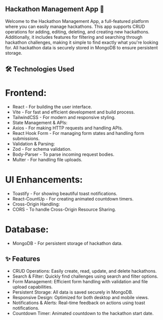 ## Hackathon Management App 🚀


Welcome to the Hackathon Management App, a full-featured platform where you can easily manage hackathons.
This app supports CRUD operations for adding, editing, deleting, and creating new hackathons. Additionally, 
it includes features for filtering and searching through hackathon challenges, making it simple to find exactly what you're looking for. 
All hackathon data is securely stored in MongoDB to ensure persistent storage.


## 🛠 Technologies Used
# Frontend:
* React - For building the user interface.
* Vite - For fast and efficient development and build process.
* TailwindCSS - For modern and responsive styling.
* State Management & APIs:
* Axios - For making HTTP requests and handling APIs.
* React Hook Form - For managing form states and handling form submissions.
* Validation & Parsing:
* Zod - For schema validation.
* Body-Parser - To parse incoming request bodies.
* Multer - For handling file uploads.
# UI Enhancements:
* Toastify - For showing beautiful toast notifications.
* React-CountUp - For creating animated countdown timers.
* Cross-Origin Handling:
* CORS - To handle Cross-Origin Resource Sharing.


# Database:
* MongoDB - For persistent storage of hackathon data.


## ✨ Features
* CRUD Operations: Easily create, read, update, and delete hackathons.
* Search & Filter: Quickly find challenges using search and filter options.
* Form Management: Efficient form handling with validation and file upload capabilities.
* Persistent Storage: All data is saved securely in MongoDB.
* Responsive Design: Optimized for both desktop and mobile views.
* Notifications & Alerts: Real-time feedback on actions using toast notifications.
* Countdown Timer: Animated countdown to the hackathon start date.
